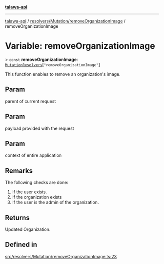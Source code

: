 [**talawa-api**](../../../../README.md)

***

[talawa-api](../../../../modules.md) / [resolvers/Mutation/removeOrganizationImage](../README.md) / removeOrganizationImage

# Variable: removeOrganizationImage

\> `const` **removeOrganizationImage**: [`MutationResolvers`](../../../../types/generatedGraphQLTypes/type-aliases/MutationResolvers.md)\[`"removeOrganizationImage"`\]

This function enables to remove an organization's image.

## Param

parent of current request

## Param

payload provided with the request

## Param

context of entire application

## Remarks

The following checks are done:
1. If the user exists.
2. If the organization exists
3. If the user is the admin of the organization.

## Returns

Updated Organization.

## Defined in

[src/resolvers/Mutation/removeOrganizationImage.ts:23](https://github.com/PalisadoesFoundation/talawa-api/blob/832d310bae30bd8cb45fb1b44f62dd776dccc52f/src/resolvers/Mutation/removeOrganizationImage.ts#L23)

